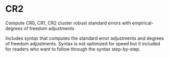 # CR2
Compute CR0, CR1, CR2 cluster robust standard errors with empirical-degrees of freedom adjustments

Includes syntax that computes the standard error adjustments and degrees of freedom adjustments. Syntax is not optimized for speed but it included for readers who want to follow through the syntax step-by-step.

